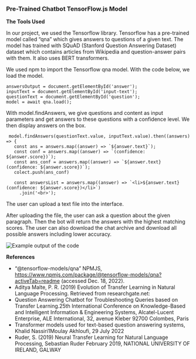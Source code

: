 ### Pre-Trained Chatbot TensorFlow.js Model

**The Tools Used**

In our project, we used the Tensorflow library. Tensorflow has a pre-trained model called “qna” which gives answers to questions of a given text. The model has trained with SQuAD (Stanford Question Answering Dataset) dataset which contains articles from Wikipedia and question-answer pairs with them. It also uses BERT transformers.

We used npm to import the Tensorflow qna model. With the code below, we load the model.

    answersOutput = document.getElementById('answer');
    inputText = document.getElementById('input-text');
    questionText = document.getElementById('question');
    model = await qna.load();
  
With model.findAnswers, we give questions and content as input parameters and get answers to these questions with a confidence level. We then display answers on the box.

     model.findAnswers(questionText.value, inputText.value).then((answers) => {
       const ans = answers.map((answer) => `${answer.text}`);
       const conf = answers.map((answer) => `(confidence: ${answer.score})`);
       const ans_conf = answers.map((answer) => `${answer.text} (confidence: ${answer.score})`);        
       colect.push(ans_conf)
        
       const answersList = answers.map((answer) => `<li>${answer.text} (confidence: ${answer.score})</li>`)
         .join('<br>');
          
The user can upload a text file into the interface.

After uploading the file, the user can ask a question about the given paragraph. Then the bot will return the answers with the highest matching scores. The user can also download the chat archive and download all possible answers including lower accuracy.

![Example output of the code](https://github.com/nadidebeyza/nlp-chatbot-tensorflowjs/blob/main/demo/1.png "Example output of the code")

**References**

- “@tensorflow-models/qna” NPMJS,
https://www.npmjs.com/package/@tensorflow-models/qna?activeTab=readme
(accessed Dec. 18, 2022).
- Aditya Malte, P. R. (2019) Evolution of Transfer Learning in Natural Language
Processing. Retrieved from researchgate.net:
- Question Answering Chatbot for Troubleshooting Queries based on Transfer Learning.25th International Conference on Knowledge-Based and Intelligent Information & Engineering Systems, Alcatel-Lucent Enterprise, ALE International, 32, avenue Kleber 92700 Colombes, Paris
- Transformer models used for text-based question answering systems, Khalid Nassiri1Moulay Akhloufi, 29 July 2022
- Ruder, S. (2019) Neural Transfer Learning for Natural Language Processing, Sebastian Ruder February 2019, NATIONAL UNIVERSITY OF IRELAND, GALWAY
